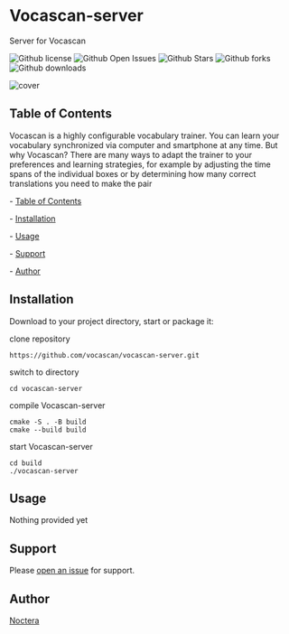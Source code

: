 # Vocascan-server
Server for Vocascan

![Github license](https://img.shields.io/github/license/vocascan/Vocascan-server?style=flat-square) ![Github Open Issues](https://img.shields.io/github/issues/vocascan/Vocascan-server?style=flat-square) ![Github Stars](https://img.shields.io/github/stars/vocascan/Vocascan-server?style=flat-square) ![Github forks](https://img.shields.io/github/forks/vocascan/Vocascan-server?style=flat-square) ![Github downloads](https://img.shields.io/github/downloads/vocascan/Vocascan-server/total?label=Downloads)

![cover](https://github.com/vocascan/Vocascan-server/blob/main/images/vocascan-server-cover.png)

## Table of Contents

Vocascan is a highly configurable vocabulary trainer. You can learn your vocabulary synchronized via computer and smartphone at any time. But why Vocascan? There are many ways to adapt the trainer to your preferences and learning strategies, for example by adjusting the time spans of the individual boxes or by determining how many correct translations you need to make the pair



  \- [Table of Contents](#table-of-contents)

  \- [Installation](#installation)

  \- [Usage](#usage)

  \- [Support](#support)

  \- [Author](#author)



## Installation



Download to your project directory, start or package it:



clone repository

```
https://github.com/vocascan/vocascan-server.git
```

switch to directory

```
cd vocascan-server
```

compile Vocascan-server

```
cmake -S . -B build
cmake --build build
```

start Vocascan-server

```
cd build
./vocascan-server
```

## Usage



Nothing provided yet



## Support



Please [open an issue](https://github.com/vocascan/vocascan-server/issues/new) for support.



## Author

[Noctera](https://github.com/noctera)
